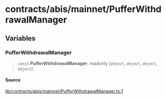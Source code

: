 # contracts/abis/mainnet/PufferWithdrawalManager

## Variables

### PufferWithdrawalManager

> `const` **PufferWithdrawalManager**: readonly [`object`, `object`, `object`, `object`]

#### Source

[lib/contracts/abis/mainnet/PufferWithdrawalManager.ts:1](https://github.com/PufferFinance/puffer-sdk/blob/5e998cfb58fc3842b80284f4094387b23e0e444f/lib/contracts/abis/mainnet/PufferWithdrawalManager.ts#L1)
